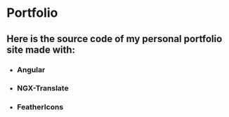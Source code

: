 # Portfolio

## Here is the source code of my personal portfolio site made with:
* ### Angular
* ### NGX-Translate
* ### FeatherIcons
